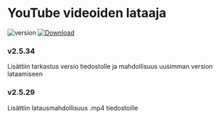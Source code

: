 # YouTube videoiden lataaja

![version](https://img.shields.io/github/v/release/artex100/laturi)
[![Download][Download-badge]][Download-link]

[Download-badge]: https://img.shields.io/badge/Lataa-v2.5.34%20-orange
[Download-link]: https://github.com/artex100/laturi/raw/main/ytlaturi-setup.exe

### v2.5.34
Lisättiin tarkastus versio tiedostolle ja mahdollisuus uusimman version lataamiseen

### v2.5.29
Lisättiin latausmahdollisuus .mp4 tiedostoille
